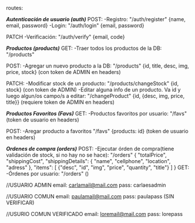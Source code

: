 routes:

***Autenticación de usuario (auth)***
POST: 
-Registro: "/auth/register" {name, email, password}
-Login: "/auth/login" {email, password}

PATCH
-Verificación: "/auth/verify" {email, code}

***Productos (products)***
GET:
-Traer todos los productos de la DB: "/products"

POST:
-Agregar un nuevo producto a la DB: "/products" {id, title, desc, img, price, stock} (con token de ADMIN en headers)

PATCH:
-Modificar stock de un producto: "/products/changeStock" {id, stock} (con token de ADMIN)
-Editar alguna info de un producto. Va id y luego algun/os campo/s a editar: "/changeProduct" {id, {desc, img, price, title}} (requiere token de ADMIN en headers)


***Productos Favoritos (Favs)***
GET:
-Productos favoritos por usuario: 
"/favs" (token de usuario en headers)

POST:
-Aregar producto a favoritos
"/favs" {products: id} (token de usuario en headers)

***Ordenes de compra (orders)***
POST:
-Ejecutar órden de compra(tiene validación de stock, si no hay no se hace):
"/orders"
{ "totalPrice", "shippingCost", "shippingDetails": { "name", "cellphone", "location", "adress" },
    "items": [ {"desc", "id", "img", "price", "quantity", "title"} ]
}
GET:
-Órdenes por usuario: "/orders" ()


//USUARIO ADMIN
email: carlamail@mail.com
pass: carlaesadmin

//USUARIO COMUN
email: paulamail@mail.com
pass: paulapass
(SIN VERIFICAR)

//USURIO COMUN VERIFICADO
email: loremail@mail.com
pass: lorepass
